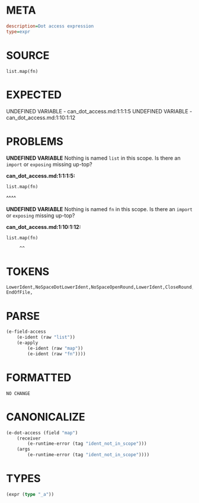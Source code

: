 # META
~~~ini
description=Dot access expression
type=expr
~~~
# SOURCE
~~~roc
list.map(fn)
~~~
# EXPECTED
UNDEFINED VARIABLE - can_dot_access.md:1:1:1:5
UNDEFINED VARIABLE - can_dot_access.md:1:10:1:12
# PROBLEMS
**UNDEFINED VARIABLE**
Nothing is named `list` in this scope.
Is there an `import` or `exposing` missing up-top?

**can_dot_access.md:1:1:1:5:**
```roc
list.map(fn)
```
^^^^


**UNDEFINED VARIABLE**
Nothing is named `fn` in this scope.
Is there an `import` or `exposing` missing up-top?

**can_dot_access.md:1:10:1:12:**
```roc
list.map(fn)
```
         ^^


# TOKENS
~~~zig
LowerIdent,NoSpaceDotLowerIdent,NoSpaceOpenRound,LowerIdent,CloseRound,
EndOfFile,
~~~
# PARSE
~~~clojure
(e-field-access
	(e-ident (raw "list"))
	(e-apply
		(e-ident (raw "map"))
		(e-ident (raw "fn"))))
~~~
# FORMATTED
~~~roc
NO CHANGE
~~~
# CANONICALIZE
~~~clojure
(e-dot-access (field "map")
	(receiver
		(e-runtime-error (tag "ident_not_in_scope")))
	(args
		(e-runtime-error (tag "ident_not_in_scope"))))
~~~
# TYPES
~~~clojure
(expr (type "_a"))
~~~
